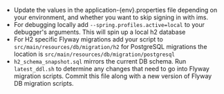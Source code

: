 - Update the values in the application-{env}.properties file depending on your environment, and whether you want to skip signing in with ims.
- For debugging locally add `--spring.profiles.active=local` to your debugger's arguments. This will spin up a local h2 database
- For H2 specific Flyway migrations add your script to `src/main/resources/db/migration/h2` for PostgreSQL migrations the location is `src/main/resources/db/migration/postgresql`
- `h2_schema_snapshot.sql` mirrors the current DB schema. Run `latest_ddl.sh` to determine any changes that need to go into Flyway migration scripts. Commit this file along with a new version of Flyway DB migration scripts.